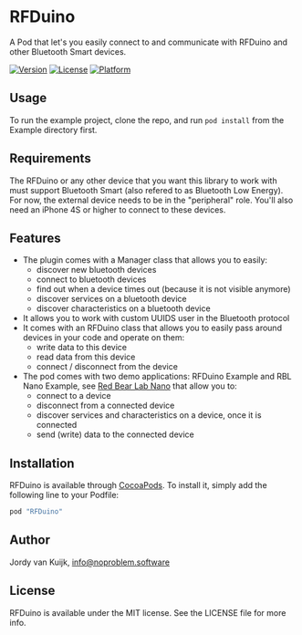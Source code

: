# RFDuino
A Pod that let's you easily connect to and communicate with RFDuino and other Bluetooth Smart devices.

[![Version](https://img.shields.io/cocoapods/v/RFDuino.svg?style=flat)](http://cocoapods.org/pods/RFDuino)
[![License](https://img.shields.io/cocoapods/l/RFDuino.svg?style=flat)](http://cocoapods.org/pods/RFDuino)
[![Platform](https://img.shields.io/cocoapods/p/RFDuino.svg?style=flat)](http://cocoapods.org/pods/RFDuino)

## Usage

To run the example project, clone the repo, and run `pod install` from the Example directory first.

## Requirements

The RFDuino or any other device that you want this library to work with must support Bluetooth Smart (also refered to as Bluetooth Low Energy). For now, the external device needs to be in the "peripheral" role. You'll also need an iPhone 4S or higher to connect to these devices.

## Features

* The plugin comes with a Manager class that allows you to easily:
  * discover new bluetooth devices
  * connect to bluetooth devices
  * find out when a device times out (because it is not visible anymore)
  * discover services on a bluetooth device
  * discover characteristics on a bluetooth device
* It allows you to work with custom UUIDS user in the Bluetooth protocol
* It comes with an RFDuino class that allows you to easily pass around devices in your code and operate on them:
  * write data to this device
  * read data from this device
  * connect / disconnect from the device
* The pod comes with two demo applications: RFDuino Example and RBL Nano Example, see [Red Bear Lab Nano](http://redbearlab.com/blenano/) that allow you to:
  * connect to a device
  * disconnect from a connected device
  * discover services and characteristics on a device, once it is connected
  * send (write) data to the connected device

## Installation

RFDuino is available through [CocoaPods](http://cocoapods.org). To install
it, simply add the following line to your Podfile:

```ruby
pod "RFDuino"
```

## Author

Jordy van Kuijk, info@noproblem.software

## License

RFDuino is available under the MIT license. See the LICENSE file for more info.
